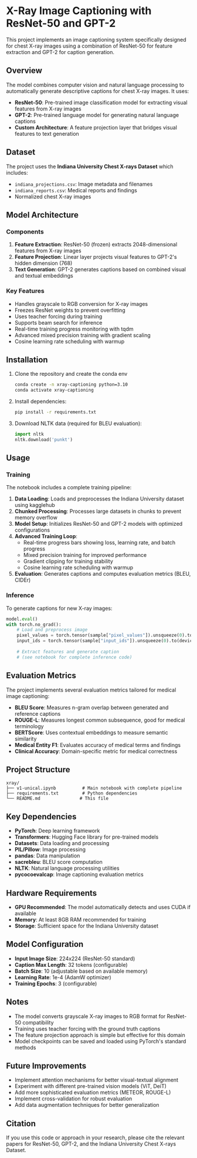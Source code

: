 # X-Ray Image Captioning with ResNet-50 and GPT-2

This project implements an image captioning system specifically designed for chest X-ray images using a combination of ResNet-50 for feature extraction and GPT-2 for caption generation.

## Overview

The model combines computer vision and natural language processing to automatically generate descriptive captions for chest X-ray images. It uses:

- **ResNet-50**: Pre-trained image classification model for extracting visual features from X-ray images
- **GPT-2**: Pre-trained language model for generating natural language captions
- **Custom Architecture**: A feature projection layer that bridges visual features to text generation

## Dataset

The project uses the **Indiana University Chest X-rays Dataset** which includes:

- `indiana_projections.csv`: Image metadata and filenames
- `indiana_reports.csv`: Medical reports and findings
- Normalized chest X-ray images

## Model Architecture

### Components

1. **Feature Extraction**: ResNet-50 (frozen) extracts 2048-dimensional features from X-ray images
2. **Feature Projection**: Linear layer projects visual features to GPT-2's hidden dimension (768)
3. **Text Generation**: GPT-2 generates captions based on combined visual and textual embeddings

### Key Features

- Handles grayscale to RGB conversion for X-ray images
- Freezes ResNet weights to prevent overfitting
- Uses teacher forcing during training
- Supports beam search for inference
- Real-time training progress monitoring with tqdm
- Advanced mixed precision training with gradient scaling
- Cosine learning rate scheduling with warmup

## Installation

1. Clone the repository and create the conda env

    ```bash
    conda create -n xray-captioning python=3.10
    conda activate xray-captioning
    ```

2. Install dependencies:

    ```bash
    pip install -r requirements.txt
    ```

3. Download NLTK data (required for BLEU evaluation):

    ```python
    import nltk
    nltk.download('punkt')
    ```

## Usage

### Training

The notebook includes a complete training pipeline:

1. **Data Loading**: Loads and preprocesses the Indiana University dataset using kagglehub
2. **Chunked Processing**: Processes large datasets in chunks to prevent memory overflow
3. **Model Setup**: Initializes ResNet-50 and GPT-2 models with optimized configurations
4. **Advanced Training Loop**:
    - Real-time progress bars showing loss, learning rate, and batch progress
    - Mixed precision training for improved performance
    - Gradient clipping for training stability
    - Cosine learning rate scheduling with warmup
5. **Evaluation**: Generates captions and computes evaluation metrics (BLEU, CIDEr)

### Inference

To generate captions for new X-ray images:

```python
model.eval()
with torch.no_grad():
    # Load and preprocess image
    pixel_values = torch.tensor(sample["pixel_values"]).unsqueeze(0).to(device)
    input_ids = torch.tensor(sample["input_ids"]).unsqueeze(0).to(device)
    
    # Extract features and generate caption
    # (see notebook for complete inference code)
```

## Evaluation Metrics

The project implements several evaluation metrics tailored for medical image captioning:

- **BLEU Score**: Measures n-gram overlap between generated and reference captions
- **ROUGE-L**: Measures longest common subsequence, good for medical terminology
- **BERTScore**: Uses contextual embeddings to measure semantic similarity
- **Medical Entity F1**: Evaluates accuracy of medical terms and findings
- **Clinical Accuracy**: Domain-specific metric for medical correctness

## Project Structure

```text
xray/
├── v1-unical.ipynb          # Main notebook with complete pipeline
├── requirements.txt         # Python dependencies
└── README.md               # This file
```

## Key Dependencies

- **PyTorch**: Deep learning framework
- **Transformers**: Hugging Face library for pre-trained models
- **Datasets**: Data loading and processing
- **PIL/Pillow**: Image processing
- **pandas**: Data manipulation
- **sacrebleu**: BLEU score computation
- **NLTK**: Natural language processing utilities
- **pycocoevalcap**: Image captioning evaluation metrics

## Hardware Requirements

- **GPU Recommended**: The model automatically detects and uses CUDA if available
- **Memory**: At least 8GB RAM recommended for training
- **Storage**: Sufficient space for the Indiana University dataset

## Model Configuration

- **Input Image Size**: 224x224 (ResNet-50 standard)
- **Caption Max Length**: 32 tokens (configurable)
- **Batch Size**: 10 (adjustable based on available memory)
- **Learning Rate**: 1e-4 (AdamW optimizer)
- **Training Epochs**: 3 (configurable)

## Notes

- The model converts grayscale X-ray images to RGB format for ResNet-50 compatibility
- Training uses teacher forcing with the ground truth captions
- The feature projection approach is simple but effective for this domain
- Model checkpoints can be saved and loaded using PyTorch's standard methods

## Future Improvements

- Implement attention mechanisms for better visual-textual alignment
- Experiment with different pre-trained vision models (ViT, DeiT)
- Add more sophisticated evaluation metrics (METEOR, ROUGE-L)
- Implement cross-validation for robust evaluation
- Add data augmentation techniques for better generalization

## Citation

If you use this code or approach in your research, please cite the relevant papers for ResNet-50, GPT-2, and the Indiana University Chest X-rays Dataset.
